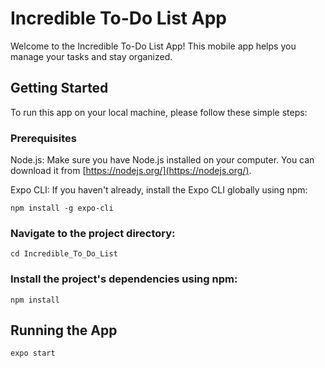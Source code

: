 # Incredible To-Do List App

Welcome to the Incredible To-Do List App! This mobile app helps you manage your tasks and stay organized.

## Getting Started

To run this app on your local machine, please follow these simple steps:

### Prerequisites

Node.js: Make sure you have Node.js installed on your computer. You can download it from [https://nodejs.org/](https://nodejs.org/).

Expo CLI: If you haven't already, install the Expo CLI globally using npm:

  ```
  npm install -g expo-cli
  ```
  
### Navigate to the project directory:

  ```
  cd Incredible_To_Do_List
  ```

### Install the project's dependencies using npm:

  ```
  npm install
  ```

## Running the App

  ```
  expo start
  ```
